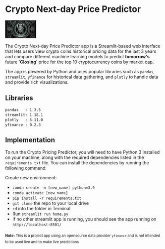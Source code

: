 # Crypto Next-day Price Predictor

<img
  src="./Resources/crypto.png"
  alt="Cryptocurrency"
  title=""
  style="display: inline-block; margin: 0 auto; max-width: 100px">

The Crypto Next-day Price Predictor app is a Streamlit-based web interface that lets users view crypto coins historical pricing data for the last 3 years and compare different machine learning models to predict **tomorrow's** future '**Closing**' price for the top 10 cryptocurrency coins by market cap. 

The app is powered by Python and uses popular libraries such as `pandas`, `streamlit`, `yfinance` for historical data gathering, and `plotly` to handle data and provide rich visualizations.




## Libraries

```@python
pandas   : 1.3.5
streamlit: 1.18.1
plotly   : 5.11.0
yfinance : 0.2.3
```


## Implementation

To run the Crypto Pricing Predictor, you will need to have Python 3 installed on your machine, along with the required dependencies listed in the `requirements.txt` file. You can install the dependencies by running the following command:



Create new environment:
- `conda create -n [new_name] python=3.9`
- `conda activate [new_name]`
- `pip install -r requirements.txt`
- `git clone` the repo to your local drive
- `cd` into the folder in Terminal
- Run `streamlit run home.py`
- If no other streamlit app is running, you should see the app running on `http://localhost:8501/`













<sub>**Note:** This is a project app using an opensource data provider `yfinance` and is not intended to be used live and to make live predictions</sub>